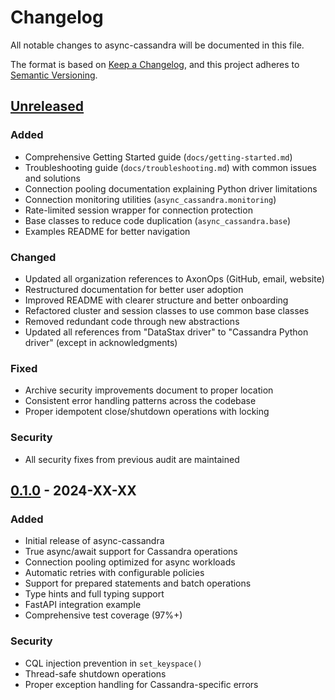 # Changelog

All notable changes to async-cassandra will be documented in this file.

The format is based on [Keep a Changelog](https://keepachangelog.com/en/1.0.0/),
and this project adheres to [Semantic Versioning](https://semver.org/spec/v2.0.0.html).

## [Unreleased]

### Added
- Comprehensive Getting Started guide (`docs/getting-started.md`)
- Troubleshooting guide (`docs/troubleshooting.md`) with common issues and solutions
- Connection pooling documentation explaining Python driver limitations
- Connection monitoring utilities (`async_cassandra.monitoring`)
- Rate-limited session wrapper for connection protection
- Base classes to reduce code duplication (`async_cassandra.base`)
- Examples README for better navigation

### Changed
- Updated all organization references to AxonOps (GitHub, email, website)
- Restructured documentation for better user adoption
- Improved README with clearer structure and better onboarding
- Refactored cluster and session classes to use common base classes
- Removed redundant code through new abstractions
- Updated all references from "DataStax driver" to "Cassandra Python driver" (except in acknowledgments)

### Fixed
- Archive security improvements document to proper location
- Consistent error handling patterns across the codebase
- Proper idempotent close/shutdown operations with locking

### Security
- All security fixes from previous audit are maintained

## [0.1.0] - 2024-XX-XX

### Added
- Initial release of async-cassandra
- True async/await support for Cassandra operations
- Connection pooling optimized for async workloads
- Automatic retries with configurable policies
- Support for prepared statements and batch operations
- Type hints and full typing support
- FastAPI integration example
- Comprehensive test coverage (97%+)

### Security
- CQL injection prevention in `set_keyspace()`
- Thread-safe shutdown operations
- Proper exception handling for Cassandra-specific errors

[Unreleased]: https://github.com/axonops/async-python-cassandra/compare/v0.1.0...HEAD
[0.1.0]: https://github.com/axonops/async-python-cassandra/releases/tag/v0.1.0